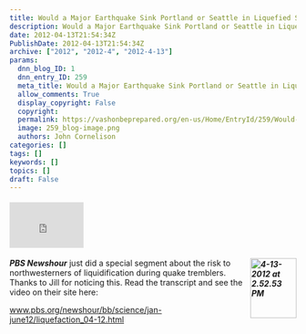 ```yaml
---
title: Would a Major Earthquake Sink Portland or Seattle in Liquefied Soil?
description: Would a Major Earthquake Sink Portland or Seattle in Liquefied Soil?
date: 2012-04-13T21:54:34Z
PublishDate: 2012-04-13T21:54:34Z
archive: ["2012", "2012-4", "2012-4-13"]
params:
  dnn_blog_ID: 1
  dnn_entry_ID: 259
  meta_title: Would a Major Earthquake Sink Portland or Seattle in Liquefied Soil?
  allow_comments: True
  display_copyright: False
  copyright:
  permalink: https://vashonbeprepared.org/en-us/Home/EntryId/259/Would-a-Major-Earthquake-Sink-Portland-or-Seattle-in-Liquefied-Soil
  image: 259_blog-image.png
  authors: John Cornelison
categories: []
tags: []
keywords: []
topics: []
draft: False
---
```


<div class="wlWriterHeaderFooter" style="float:none; margin:0px; padding:4px 0px 4px 0px;"><iframe src="http://www.facebook.com/widgets/like.php?href=http://vashonbeprepared.org/News/Blogs/VashonPreparedness/tabid/164/EntryId/259/Would-a-Major-Earthquake-Sink-Portland-or-Seattle-in-Liquefied-Soil.aspx" scrolling="no" frameborder="0" style="border:none; width:130px; height:80px"></iframe></div><p><strong><em><a href="./images/259/Windows-Live-Writer-Liquidific-what_D06F-4-13-2012_at_2.52.53_PM_2.gif"><img style="background-image: none; border-bottom: 0px; border-left: 0px; margin: 0px 0px 0px 5px; padding-left: 0px; padding-right: 0px; display: inline; float: right; border-top: 0px; border-right: 0px; padding-top: 0px" title="4-13-2012 at 2.52.53 PM" border="0" alt="4-13-2012 at 2.52.53 PM" align="right" src="./images/259/Windows-Live-Writer-Liquidific-what_D06F-4-13-2012_at_2.52.53_PM_thumb.gif" width="81" height="105" /></a>PBS Newshour</em></strong> just did a special segment about the risk to northwesterners of liquidification during quake tremblers. Thanks to Jill for noticing this. Read the transcript and see the video on their site here:</p>  <p><a title="http://www.pbs.org/newshour/bb/science/jan-june12/liquefaction_04-12.html" href="http://www.pbs.org/newshour/bb/science/jan-june12/liquefaction_04-12.html">www.pbs.org/newshour/bb/science/jan-june12/liquefaction_04-12.html</a></p>
